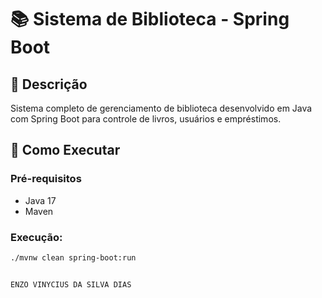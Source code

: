# 📚 Sistema de Biblioteca - Spring Boot

## 🎯 Descrição
Sistema completo de gerenciamento de biblioteca desenvolvido em Java com Spring Boot para controle de livros, usuários e empréstimos.

## 🚀 Como Executar

### Pré-requisitos
- Java 17
- Maven

### Execução:
```bash
./mvnw clean spring-boot:run


ENZO VINYCIUS DA SILVA DIAS
